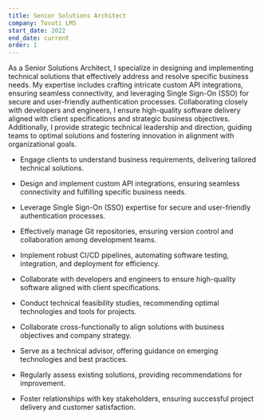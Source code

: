 ```yaml
---
title: Senior Solutions Architect
company: Tovuti LMS
start_date: 2022
end_date: current
order: 1
---
```

As a Senior Solutions Architect, I specialize in designing and implementing technical solutions that effectively address and resolve specific business needs. My expertise includes crafting intricate custom API integrations, ensuring seamless connectivity, and leveraging Single Sign-On (SSO) for secure and user-friendly authentication processes. Collaborating closely with developers and engineers, I ensure high-quality software delivery aligned with client specifications and strategic business objectives. Additionally, I provide strategic technical leadership and direction, guiding teams to optimal solutions and fostering innovation in alignment with organizational goals.

* Engage clients to understand business requirements, delivering tailored technical solutions.

* Design and implement custom API integrations, ensuring seamless connectivity and fulfilling specific business needs.

* Leverage Single Sign-On (SSO) expertise for secure and user-friendly authentication processes.

* Effectively manage Git repositories, ensuring version control and collaboration among development teams.

* Implement robust CI/CD pipelines, automating software testing, integration, and deployment for efficiency.

* Collaborate with developers and engineers to ensure high-quality software aligned with client specifications.

* Conduct technical feasibility studies, recommending optimal technologies and tools for projects.

* Collaborate cross-functionally to align solutions with business objectives and company strategy.

* Serve as a technical advisor, offering guidance on emerging technologies and best practices.

* Regularly assess existing solutions, providing recommendations for improvement.

* Foster relationships with key stakeholders, ensuring successful project delivery and customer satisfaction.